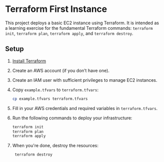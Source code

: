 # Terraform First Instance

This project deploys a basic EC2 instance using Terraform. It is intended as a learning exercise for the fundamental Terraform commands: `terraform init`, `terraform plan`, `terraform apply`, and `terraform destroy`.

## Setup

1. [Install Terraform](https://developer.hashicorp.com/terraform/install)
2. Create an AWS account (if you don’t have one).
3. Create an IAM user with sufficient privileges to manage EC2 instances.
4. Copy `example.tfvars` to `terraform.tfvars`:

   ```bash
   cp example.tfvars terraform.tfvars
   ```

5. Fill in your AWS credentials and required variables in `terraform.tfvars`.
6. Run the following commands to deploy your infrastructure:

   ```bash
   terraform init
   terraform plan
   terraform apply
   ```

7. When you're done, destroy the resources:

   ```bash
    terraform destroy
   ```
